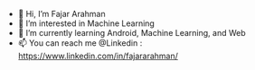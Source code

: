 - 👋 Hi, I’m Fajar Arahman 
- 👀 I’m interested in Machine Learning
- 🌱 I’m currently learning Android, Machine Learning, and Web
- 📫 You can reach me @Linkedin : https://www.linkedin.com/in/fajararahman/

<!---
fajararahman14/fajararahman14 is a ✨ special ✨ repository because its `README.md` (this file) appears on your GitHub profile.
You can click the Preview link to take a look at your changes.
--->
